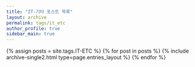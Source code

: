 ```yaml
---
title: "IT-기타 포스트 목록"
layout: archive
permalink: tags/it_etc
author_profile: true
sidebar_main: true
---
```


{% assign posts = site.tags.IT-ETC %}
{% for post in posts %} {% include archive-single2.html type=page.entries_layout %} {% endfor %}
